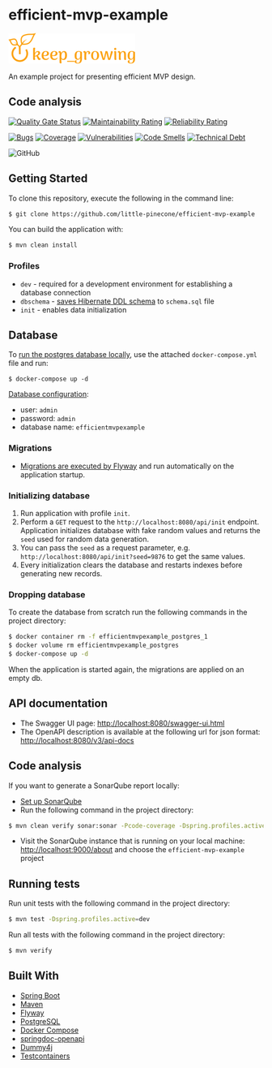 # efficient-mvp-example

[![keep_growing logo](readme-images/logo_250x60.png)](https://keepgrowing.in/)

An example project for presenting efficient MVP design.

## Code analysis

[![Quality Gate Status](https://sonarcloud.io/api/project_badges/measure?project=little-pinecone_efficient-mvp-example&metric=alert_status)](https://sonarcloud.io/dashboard?id=little-pinecone_efficient-mvp-example)
[![Maintainability Rating](https://sonarcloud.io/api/project_badges/measure?project=little-pinecone_efficient-mvp-example&metric=sqale_rating)](https://sonarcloud.io/dashboard?id=little-pinecone_efficient-mvp-example)
[![Reliability Rating](https://sonarcloud.io/api/project_badges/measure?project=little-pinecone_efficient-mvp-example&metric=reliability_rating)](https://sonarcloud.io/dashboard?id=little-pinecone_efficient-mvp-example)

[![Bugs](https://sonarcloud.io/api/project_badges/measure?project=little-pinecone_efficient-mvp-example&metric=bugs)](https://sonarcloud.io/dashboard?id=little-pinecone_efficient-mvp-example)
[![Coverage](https://sonarcloud.io/api/project_badges/measure?project=little-pinecone_efficient-mvp-example&metric=coverage)](https://sonarcloud.io/dashboard?id=little-pinecone_efficient-mvp-example)
[![Vulnerabilities](https://sonarcloud.io/api/project_badges/measure?project=little-pinecone_efficient-mvp-example&metric=vulnerabilities)](https://sonarcloud.io/dashboard?id=little-pinecone_efficient-mvp-example)
[![Code Smells](https://sonarcloud.io/api/project_badges/measure?project=little-pinecone_efficient-mvp-example&metric=code_smells)](https://sonarcloud.io/dashboard?id=little-pinecone_efficient-mvp-example)
[![Technical Debt](https://sonarcloud.io/api/project_badges/measure?project=little-pinecone_efficient-mvp-example&metric=sqale_index)](https://sonarcloud.io/dashboard?id=little-pinecone_efficient-mvp-example)

![GitHub](https://img.shields.io/github/license/little-pinecone/efficient-mvp-example)

## Getting Started

To clone this repository, execute the following in the command line:

```bash
$ git clone https://github.com/little-pinecone/efficient-mvp-example
```

You can build the application with:

```bash
$ mvn clean install
```

### Profiles

* `dev` - required for a development environment for establishing a database connection
* `dbschema` - [saves Hibernate DDL schema](https://keepgrowing.in/tools/save-hibernate-ddl-schema-to-a-file/)
  to `schema.sql` file
* `init` - enables data initialization

## Database

To [run the postgres database locally](https://keepgrowing.in/tools/set-up-a-postgresql-database-with-docker/), use the
attached `docker-compose.yml` file and run:

```
$ docker-compose up -d
```

[Database configuration](https://keepgrowing.in/java/springboot/add-a-postgresql-database-to-your-spring-boot-project/):

* user: `admin`
* password: `admin`
* database name: `efficientmvpexample`

### Migrations

* [Migrations are executed by Flyway](https://keepgrowing.in/java/springboot/add-flyway-migrations-to-your-spring-boot-project/)
  and run automatically on the application startup.

### Initializing database

1. Run application with profile `init`.
2. Perform a `GET` request to the `http://localhost:8080/api/init` endpoint. Application initializes database with fake
   random values and returns the `seed` used for random data generation.
3. You can pass the `seed` as a request parameter, e.g. `http://localhost:8080/api/init?seed=9876` to get the same
   values.
4. Every initialization clears the database and restarts indexes before generating new records.

### Dropping database

To create the database from scratch run the following commands in the project directory:

```bash
$ docker container rm -f efficientmvpexample_postgres_1 
$ docker volume rm efficientmvpexample_postgres
$ docker-compose up -d
```

When the application is started again, the migrations are applied on an empty db.

## API documentation

* The Swagger UI page: [http://localhost:8080/swagger-ui.html](http://localhost:8080/swagger-ui.html)
* The OpenAPI description is available at the following url for json
  format: [http://localhost:8080/v3/api-docs](http://localhost:8080/v3/api-docs)

## Code analysis

If you want to generate a SonarQube report locally:

* [Set up SonarQube](https://keepgrowing.in/tools/boost-project-quality-with-sonarqube-local-code-analysis/)
* Run the following command in the project directory:

```bash
$ mvn clean verify sonar:sonar -Pcode-coverage -Dspring.profiles.active=dev
```

* Visit the SonarQube instance that is running on your local machine:
  [http://localhost:9000/about](http://localhost:9000/about) and choose the `efficient-mvp-example` project

## Running tests

Run unit tests with the following command in the project directory:

```bash
$ mvn test -Dspring.profiles.active=dev
```

Run all tests with the following command in the project directory:

```bash
$ mvn verify
```

## Built With

* [Spring Boot](https://spring.io/projects/spring-boot)
* [Maven](https://maven.apache.org/)
* [Flyway](https://flywaydb.org/)
* [PostgreSQL](https://www.postgresql.org/)
* [Docker Compose](https://docs.docker.com/compose/)
* [springdoc-openapi](https://springdoc.org/)
* [Dummy4j](https://daniel-frak.github.io/dummy4j/)
* [Testcontainers](https://www.testcontainers.org/)
